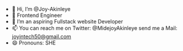 - 👋 Hi, I’m @Joy-Akinleye
- 👀 Frontend Engineer
- 🌱 I’m an aspiring Fullstack website Developer
- 📫 You can reach me on Twitter: @MidejoyAkinleye send me a Mail: joyintech50@gmail.com
- 😄 Pronouns: SHE

<!---
Joy-Akinleye/Joy-Akinleye is a ✨ special ✨ repository because its `README.md` (this file) appears on your GitHub profile.
You can click the Preview link to take a look at your changes.
--->
